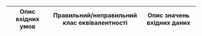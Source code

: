 |Опис вхідних умов|	Правильний/неправильний клас еквівалентності|Опис значень вхідних даних|
|-----------------|---------------------------------------------|--------------------------|
